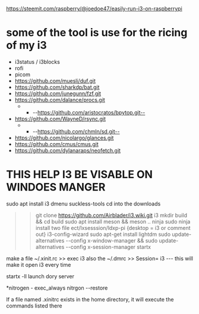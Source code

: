 https://steemit.com/raspberry/@joedoe47/easily-run-i3-on-raspberrypi

# some of the tool is use for the ricing of my i3
   * i3status / i3blocks
   * rofi
   * picom
   * https://github.com/muesli/duf.git
   * https://github.com/sharkdp/bat.git
   * https://github.com/junegunn/fzf.git
   * https://github.com/dalance/procs.git
      * * --https://github.com/aristocratos/bpytop.git--
   * https://github.com/WayneD/rsync.git
      * * --https://github.com/chmln/sd.git--
   * https://github.com/nicolargo/glances.git
   * https://github.com/cmus/cmus.git
   * https://github.com/dylanaraps/neofetch.git

# THIS HELP I3 BE VISABLE ON WINDOES MANGER
sudo apt install i3 dmenu suckless-tools
cd into the downloads

>> git clone https://github.com/Airblader/i3.wiki.git i3 
>> mkdir build && cd build
>> sudo apt install meson && meson ..
>> ninja
>> sudo ninja install
>> two file ect/lxsesssion/ldxp-pi {desktop = i3 or comment out}
>> i3-config-wizard
>> sudo apt-get install lightdm 
>> sudo update-alternatives --config x-window-manager && sudo update-alternatives --config x-session-manager 
>> startx

make a file ~/.xinit.rc >> exec i3
also the ~/.dmrc >> Session= i3 --- this will make it open i3 every time

startx -ll launch dory server



 *nitrogen - exec_always nitrgon --restore

If a file named .xinitrc exists in the home directory, it will execute the commands listed there

